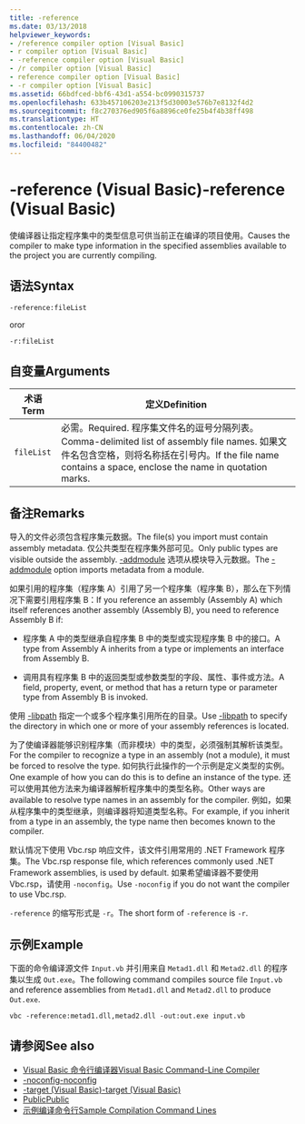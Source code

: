 ```yaml
---
title: -reference
ms.date: 03/13/2018
helpviewer_keywords:
- /reference compiler option [Visual Basic]
- r compiler option [Visual Basic]
- -reference compiler option [Visual Basic]
- /r compiler option [Visual Basic]
- reference compiler option [Visual Basic]
- -r compiler option [Visual Basic]
ms.assetid: 66bdfced-bbf6-43d1-a554-bc0990315737
ms.openlocfilehash: 633b457106203e213f5d30003e576b7e8132f4d2
ms.sourcegitcommit: f8c270376ed905f6a8896ce0fe25b4f4b38ff498
ms.translationtype: HT
ms.contentlocale: zh-CN
ms.lasthandoff: 06/04/2020
ms.locfileid: "84400482"
---
```

# <a name="-reference-visual-basic"></a><span data-ttu-id="780b2-102">-reference (Visual Basic)</span><span class="sxs-lookup"><span data-stu-id="780b2-102">-reference (Visual Basic)</span></span>
<span data-ttu-id="780b2-103">使编译器让指定程序集中的类型信息可供当前正在编译的项目使用。</span><span class="sxs-lookup"><span data-stu-id="780b2-103">Causes the compiler to make type information in the specified assemblies available to the project you are currently compiling.</span></span>  
  
## <a name="syntax"></a><span data-ttu-id="780b2-104">语法</span><span class="sxs-lookup"><span data-stu-id="780b2-104">Syntax</span></span>  
  
```console  
-reference:fileList  
```

<span data-ttu-id="780b2-105">or</span><span class="sxs-lookup"><span data-stu-id="780b2-105">or</span></span>

```console
-r:fileList  
```  
  
## <a name="arguments"></a><span data-ttu-id="780b2-106">自变量</span><span class="sxs-lookup"><span data-stu-id="780b2-106">Arguments</span></span>  
  
|<span data-ttu-id="780b2-107">术语</span><span class="sxs-lookup"><span data-stu-id="780b2-107">Term</span></span>|<span data-ttu-id="780b2-108">定义</span><span class="sxs-lookup"><span data-stu-id="780b2-108">Definition</span></span>|  
|---|---|  
|`fileList`|<span data-ttu-id="780b2-109">必需。</span><span class="sxs-lookup"><span data-stu-id="780b2-109">Required.</span></span> <span data-ttu-id="780b2-110">程序集文件名的逗号分隔列表。</span><span class="sxs-lookup"><span data-stu-id="780b2-110">Comma-delimited list of assembly file names.</span></span> <span data-ttu-id="780b2-111">如果文件名包含空格，则将名称括在引号内。</span><span class="sxs-lookup"><span data-stu-id="780b2-111">If the file name contains a space, enclose the name in quotation marks.</span></span>|  
  
## <a name="remarks"></a><span data-ttu-id="780b2-112">备注</span><span class="sxs-lookup"><span data-stu-id="780b2-112">Remarks</span></span>  
 <span data-ttu-id="780b2-113">导入的文件必须包含程序集元数据。</span><span class="sxs-lookup"><span data-stu-id="780b2-113">The file(s) you import must contain assembly metadata.</span></span> <span data-ttu-id="780b2-114">仅公共类型在程序集外部可见。</span><span class="sxs-lookup"><span data-stu-id="780b2-114">Only public types are visible outside the assembly.</span></span> <span data-ttu-id="780b2-115">[-addmodule](addmodule.md) 选项从模块导入元数据。</span><span class="sxs-lookup"><span data-stu-id="780b2-115">The [-addmodule](addmodule.md) option imports metadata from a module.</span></span>  
  
 <span data-ttu-id="780b2-116">如果引用的程序集（程序集 A）引用了另一个程序集（程序集 B），那么在下列情况下需要引用程序集 B：</span><span class="sxs-lookup"><span data-stu-id="780b2-116">If you reference an assembly (Assembly A) which itself references another assembly (Assembly B), you need to reference Assembly B if:</span></span>  
  
- <span data-ttu-id="780b2-117">程序集 A 中的类型继承自程序集 B 中的类型或实现程序集 B 中的接口。</span><span class="sxs-lookup"><span data-stu-id="780b2-117">A type from Assembly A inherits from a type or implements an interface from Assembly B.</span></span>  
  
- <span data-ttu-id="780b2-118">调用具有程序集 B 中的返回类型或参数类型的字段、属性、事件或方法。</span><span class="sxs-lookup"><span data-stu-id="780b2-118">A field, property, event, or method that has a return type or parameter type from Assembly B is invoked.</span></span>  
  
 <span data-ttu-id="780b2-119">使用 [-libpath](libpath.md) 指定一个或多个程序集引用所在的目录。</span><span class="sxs-lookup"><span data-stu-id="780b2-119">Use [-libpath](libpath.md) to specify the directory in which one or more of your assembly references is located.</span></span>  
  
 <span data-ttu-id="780b2-120">为了使编译器能够识别程序集（而非模块）中的类型，必须强制其解析该类型。</span><span class="sxs-lookup"><span data-stu-id="780b2-120">For the compiler to recognize a type in an assembly (not a module), it must be forced to resolve the type.</span></span> <span data-ttu-id="780b2-121">如何执行此操作的一个示例是定义类型的实例。</span><span class="sxs-lookup"><span data-stu-id="780b2-121">One example of how you can do this is to define an instance of the type.</span></span> <span data-ttu-id="780b2-122">还可以使用其他方法来为编译器解析程序集中的类型名称。</span><span class="sxs-lookup"><span data-stu-id="780b2-122">Other ways are available to resolve type names in an assembly for the compiler.</span></span> <span data-ttu-id="780b2-123">例如，如果从程序集中的类型继承，则编译器将知道类型名称。</span><span class="sxs-lookup"><span data-stu-id="780b2-123">For example, if you inherit from a type in an assembly, the type name then becomes known to the compiler.</span></span>  
  
 <span data-ttu-id="780b2-124">默认情况下使用 Vbc.rsp 响应文件，该文件引用常用的 .NET Framework 程序集。</span><span class="sxs-lookup"><span data-stu-id="780b2-124">The Vbc.rsp response file, which references commonly used .NET Framework assemblies, is used by default.</span></span> <span data-ttu-id="780b2-125">如果希望编译器不要使用 Vbc.rsp，请使用 `-noconfig`。</span><span class="sxs-lookup"><span data-stu-id="780b2-125">Use `-noconfig` if you do not want the compiler to use Vbc.rsp.</span></span>  
  
 <span data-ttu-id="780b2-126">`-reference` 的缩写形式是 `-r`。</span><span class="sxs-lookup"><span data-stu-id="780b2-126">The short form of `-reference` is `-r`.</span></span>  
  
## <a name="example"></a><span data-ttu-id="780b2-127">示例</span><span class="sxs-lookup"><span data-stu-id="780b2-127">Example</span></span>  
 <span data-ttu-id="780b2-128">下面的命令编译源文件 `Input.vb` 并引用来自 `Metad1.dll` 和 `Metad2.dll` 的程序集以生成 `Out.exe`。</span><span class="sxs-lookup"><span data-stu-id="780b2-128">The following command compiles source file `Input.vb` and reference assemblies from `Metad1.dll` and `Metad2.dll` to produce `Out.exe`.</span></span>  
  
```console
vbc -reference:metad1.dll,metad2.dll -out:out.exe input.vb  
```  
  
## <a name="see-also"></a><span data-ttu-id="780b2-129">请参阅</span><span class="sxs-lookup"><span data-stu-id="780b2-129">See also</span></span>

- [<span data-ttu-id="780b2-130">Visual Basic 命令行编译器</span><span class="sxs-lookup"><span data-stu-id="780b2-130">Visual Basic Command-Line Compiler</span></span>](index.md)
- [<span data-ttu-id="780b2-131">-noconfig</span><span class="sxs-lookup"><span data-stu-id="780b2-131">-noconfig</span></span>](noconfig.md)
- [<span data-ttu-id="780b2-132">-target (Visual Basic)</span><span class="sxs-lookup"><span data-stu-id="780b2-132">-target (Visual Basic)</span></span>](target.md)
- [<span data-ttu-id="780b2-133">Public</span><span class="sxs-lookup"><span data-stu-id="780b2-133">Public</span></span>](../../language-reference/modifiers/public.md)
- [<span data-ttu-id="780b2-134">示例编译命令行</span><span class="sxs-lookup"><span data-stu-id="780b2-134">Sample Compilation Command Lines</span></span>](sample-compilation-command-lines.md)
